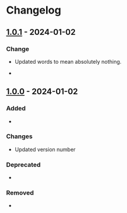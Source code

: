 # Changelog 

## [1.0.1](https://github.com/SabotajLearningCoding/weather-app/compare/v1.0.0...v1.0.1) - 2024-01-02

### Change
* Updated words to mean absolutely nothing.
-

## [1.0.0](https://github.com/SabotajLearningCoding/weather-app/releases/tag/v1.0.0) - 2024-01-02

### Added
-

### Changes
* Updated version number

### Deprecated
-

### Removed
-
